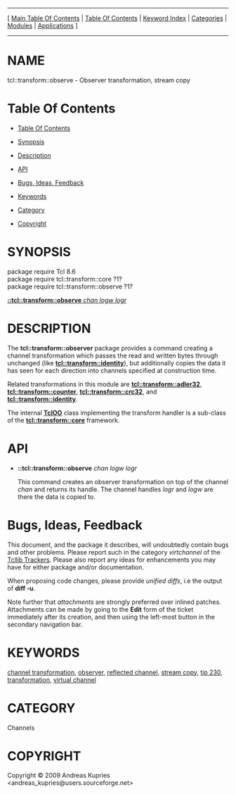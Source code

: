 
[//000000001]: # (tcl::transform::observe \- Reflected/virtual channel support)
[//000000002]: # (Generated from file 'observe\.man' by tcllib/doctools with format 'markdown')
[//000000003]: # (Copyright &copy; 2009 Andreas Kupries <andreas\_kupries@users\.sourceforge\.net>)
[//000000004]: # (tcl::transform::observe\(n\) 1 tcllib "Reflected/virtual channel support")

<hr> [ <a href="../../../../toc.md">Main Table Of Contents</a> &#124; <a
href="../../../toc.md">Table Of Contents</a> &#124; <a
href="../../../../index.md">Keyword Index</a> &#124; <a
href="../../../../toc0.md">Categories</a> &#124; <a
href="../../../../toc1.md">Modules</a> &#124; <a
href="../../../../toc2.md">Applications</a> ] <hr>

# NAME

tcl::transform::observe \- Observer transformation, stream copy

# <a name='toc'></a>Table Of Contents

  - [Table Of Contents](#toc)

  - [Synopsis](#synopsis)

  - [Description](#section1)

  - [API](#section2)

  - [Bugs, Ideas, Feedback](#section3)

  - [Keywords](#keywords)

  - [Category](#category)

  - [Copyright](#copyright)

# <a name='synopsis'></a>SYNOPSIS

package require Tcl 8\.6  
package require tcl::transform::core ?1?  
package require tcl::transform::observe ?1?  

[__::tcl::transform::observe__ *chan* *logw* *logr*](#1)  

# <a name='description'></a>DESCRIPTION

The __tcl::transform::observer__ package provides a command creating a
channel transformation which passes the read and written bytes through unchanged
\(like __[tcl::transform::identity](identity\.md)__\), but additionally
copies the data it has seen for each direction into channels specified at
construction time\.

Related transformations in this module are
__[tcl::transform::adler32](adler32\.md)__,
__[tcl::transform::counter](vt\_counter\.md)__,
__[tcl::transform::crc32](vt\_crc32\.md)__, and
__[tcl::transform::identity](identity\.md)__\.

The internal __[TclOO](\.\./\.\./\.\./\.\./index\.md\#tcloo)__ class implementing
the transform handler is a sub\-class of the
__[tcl::transform::core](\.\./virtchannel\_core/transformcore\.md)__
framework\.

# <a name='section2'></a>API

  - <a name='1'></a>__::tcl::transform::observe__ *chan* *logw* *logr*

    This command creates an observer transformation on top of the channel
    *chan* and returns its handle\. The channel handles *logr* and *logw*
    are there the data is copied to\.

# <a name='section3'></a>Bugs, Ideas, Feedback

This document, and the package it describes, will undoubtedly contain bugs and
other problems\. Please report such in the category *virtchannel* of the
[Tcllib Trackers](http://core\.tcl\.tk/tcllib/reportlist)\. Please also report
any ideas for enhancements you may have for either package and/or documentation\.

When proposing code changes, please provide *unified diffs*, i\.e the output of
__diff \-u__\.

Note further that *attachments* are strongly preferred over inlined patches\.
Attachments can be made by going to the __Edit__ form of the ticket
immediately after its creation, and then using the left\-most button in the
secondary navigation bar\.

# <a name='keywords'></a>KEYWORDS

[channel transformation](\.\./\.\./\.\./\.\./index\.md\#channel\_transformation),
[observer](\.\./\.\./\.\./\.\./index\.md\#observer), [reflected
channel](\.\./\.\./\.\./\.\./index\.md\#reflected\_channel), [stream
copy](\.\./\.\./\.\./\.\./index\.md\#stream\_copy), [tip
230](\.\./\.\./\.\./\.\./index\.md\#tip\_230),
[transformation](\.\./\.\./\.\./\.\./index\.md\#transformation), [virtual
channel](\.\./\.\./\.\./\.\./index\.md\#virtual\_channel)

# <a name='category'></a>CATEGORY

Channels

# <a name='copyright'></a>COPYRIGHT

Copyright &copy; 2009 Andreas Kupries <andreas\_kupries@users\.sourceforge\.net>
